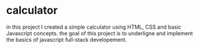 
# calculator
in this project I created a simple calculator using HTML, CSS and basic Javascript concepts. 
the goal of this project is to underligne and implement the basics of javascript full-stack developement.